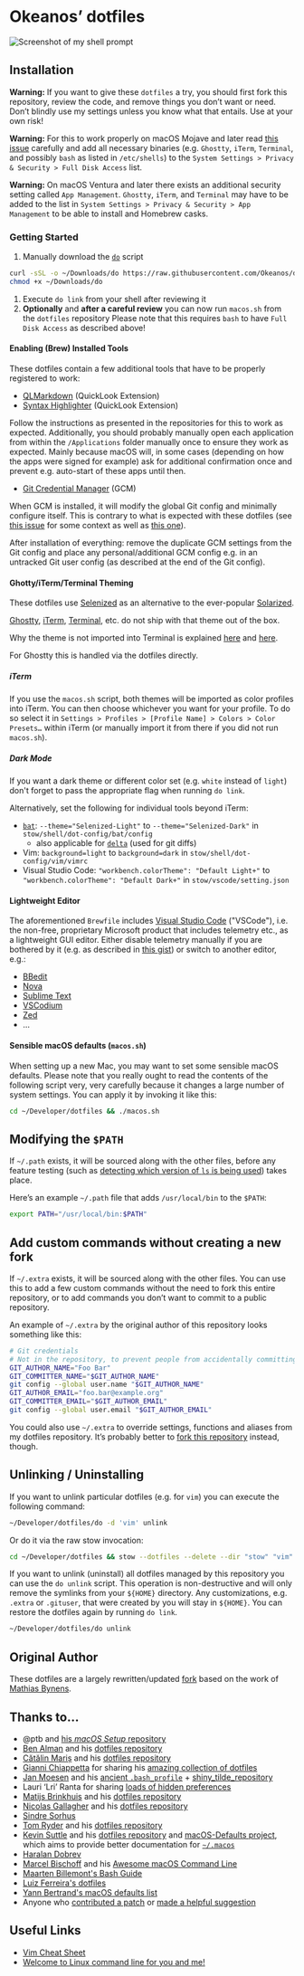 # Okeanos’ dotfiles

![Screenshot of my shell prompt](screenshot.png)

## Installation

**Warning:** If you want to give these `dotfiles` a try, you should first fork this repository, review the code, and
remove things you don’t want or need. Don’t blindly use my settings unless you know what that entails. Use at your own
risk!

**Warning:** For this to work properly on macOS Mojave and later read [this issue](https://github.com/mathiasbynens/dotfiles/issues/849)
carefully and add all necessary binaries (e.g. `Ghostty`, `iTerm`, `Terminal`, and possibly `bash` as listed in
`/etc/shells`) to the `System Settings > Privacy & Security > Full Disk Access` list.

**Warning:** On macOS Ventura and later there exists an additional security setting called `App Management`. `Ghostty`,
`iTerm`, and `Terminal` may have to be added to the list in `System Settings > Privacy & Security > App Management` to
be able to install and Homebrew casks.

### Getting Started

1. Manually download the [`do`](https://raw.githubusercontent.com/Okeanos/dotfiles/main/do) script

  ```bash
  curl -sSL -o ~/Downloads/do https://raw.githubusercontent.com/Okeanos/dotfiles/main/do
  chmod +x ~/Downloads/do
  ```

1. Execute `do link` from your shell after reviewing it
2. **Optionally** and **after a careful review** you can now run `macos.sh` from the `dotfiles` repository
  Please note that this requires `bash` to have `Full Disk Access` as described above!

#### Enabling (Brew) Installed Tools

These dotfiles contain a few additional tools that have to be properly registered to work:

- [QLMarkdown](https://github.com/sbarex/QLMarkdown) (QuickLook Extension)
- [Syntax Highlighter](https://github.com/sbarex/SourceCodeSyntaxHighlight) (QuickLook Extension)

Follow the instructions as presented in the repositories for this to work as expected. Additionally, you should
probably manually open each application from within the `/Applications` folder manually once to ensure they work
as expected. Mainly because macOS will, in some cases (depending on how the apps were signed for example) ask for
additional confirmation once and prevent e.g. auto-start of these apps until then.

- [Git Credential Manager](https://github.com/git-ecosystem/git-credential-manager) (GCM)

When GCM is installed, it will modify the global Git config and minimally configure itself. This is contrary to what is
expected with these dotfiles (see [this issue](https://github.com/git-ecosystem/git-credential-manager/issues/2010)
for some context as well as [this one](https://github.com/git-ecosystem/git-credential-manager/issues/1696)).

After installation of everything: remove the duplicate GCM settings from the Git config and place any
personal/additional GCM config e.g. in an untracked Git user config (as described at the end of the Git config).

#### Ghotty/iTerm/Terminal Theming

These dotfiles use [Selenized](https://github.com/jan-warchol/selenized) as an alternative to the ever-popular [Solarized](https://github.com/altercation/solarized).

[Ghostty](https://ghostty.org), [iTerm](https://iterm2.com), [Terminal](https://support.apple.com/en-gb/guide/terminal/welcome/mac),
etc. do not ship with that theme out of the box.

Why the theme is not imported into Terminal is explained [here](https://github.com/jan-warchol/selenized/tree/master/terminals/terminal-app)
and [here](https://github.com/altercation/solarized/tree/master/osx-terminal.app-colors-solarized).

For Ghostty this is handled via the dotfiles directly.

##### iTerm

If you use the `macos.sh` script, both themes will be imported as color profiles into iTerm.
You can then choose whichever you want for your profile. To do so select it in
`Settings > Profiles > [Profile Name] > Colors > Color Presets…` within iTerm (or manually import it from there if you
did not run `macos.sh`).

##### Dark Mode

If you want a dark theme or different color set (e.g. `white` instead of `light`) don't forget to pass the appropriate
flag when running `do link`.

Alternatively, set the following for individual tools beyond iTerm:

- [`bat`](https://github.com/sharkdp/bat): `--theme="Selenized-Light"` to `--theme="Selenized-Dark"` in
  `stow/shell/dot-config/bat/config`
  - also applicable for [`delta`](https://github.com/dandavison/delta) (used for git diffs)
- Vim: `background=light` to `background=dark` in `stow/shell/dot-config/vim/vimrc`
- Visual Studio Code: `"workbench.colorTheme": "Default Light+"` to `"workbench.colorTheme": "Default Dark+"` in
  `stow/vscode/setting.json`

#### Lightweight Editor

The aforementioned `Brewfile` includes [Visual Studio Code](https://code.visualstudio.com) ("VSCode"), i.e. the
non-free, proprietary Microsoft product that includes telemetry etc., as a lightweight GUI editor. Either disable
telemetry manually if you are bothered by it (e.g. as described in
[this gist](https://gist.github.com/hyperupcall/99e355405611be6c4e0a38b6e3e8aad0)) or switch to another editor, e.g.:

- [BBedit](https://www.barebones.com/products/bbedit/)
- [Nova](https://nova.app)
- [Sublime Text](https://www.sublimetext.com)
- [VSCodium](https://vscodium.com)
- [Zed](https://zed.dev)
- …

#### Sensible macOS defaults (`macos.sh`)

When setting up a new Mac, you may want to set some sensible macOS defaults. Please note that you really ought to read
the contents of the following script very, very carefully because it changes a large number of system settings. You can
apply it by invoking it like this:

```bash
cd ~/Developer/dotfiles && ./macos.sh
```

## Modifying the `$PATH`

If `~/.path` exists, it will be sourced along with the other files, before any feature testing (such as
[detecting which version of `ls` is being used](https://github.com/mathiasbynens/dotfiles/blob/aff769fd75225d8f2e481185a71d5e05b76002dc/.aliases#L21-L26))
takes place.

Here’s an example `~/.path` file that adds `/usr/local/bin` to the `$PATH`:

```bash
export PATH="/usr/local/bin:$PATH"
```

## Add custom commands without creating a new fork

If `~/.extra` exists, it will be sourced along with the other files. You can use this to add a few custom commands
without the need to fork this entire repository, or to add commands you don’t want to commit to a public repository.

An example of `~/.extra` by the original author of this repository looks something like this:

```bash
# Git credentials
# Not in the repository, to prevent people from accidentally committing under my name
GIT_AUTHOR_NAME="Foo Bar"
GIT_COMMITTER_NAME="$GIT_AUTHOR_NAME"
git config --global user.name "$GIT_AUTHOR_NAME"
GIT_AUTHOR_EMAIL="foo.bar@example.org"
GIT_COMMITTER_EMAIL="$GIT_AUTHOR_EMAIL"
git config --global user.email "$GIT_AUTHOR_EMAIL"
```

You could also use `~/.extra` to override settings, functions and aliases from my dotfiles repository. It’s probably
better to [fork this repository](https://github.com/Okeanos/dotfiles/fork) instead, though.

## Unlinking / Uninstalling

If you want to unlink particular dotfiles (e.g. for `vim`) you can execute the following command:

```bash
~/Developer/dotfiles/do -d 'vim' unlink
```

Or do it via the raw stow invocation:

```bash
cd ~/Developer/dotfiles && stow --dotfiles --delete --dir "stow" "vim" -t "${HOME}"
```

If you want to unlink (uninstall) all dotfiles managed by this repository you can use the `do unlink` script. This
operation is non-destructive and will only remove the symlinks from your `${HOME}` directory. Any customizations,
e.g. `.extra` or `.gituser`, that were created by you will stay in `${HOME}`. You can restore the dotfiles again by
running `do link`.

```bash
~/Developer/dotfiles/do unlink
```

## Original Author

These dotfiles are a largely rewritten/updated [fork](https://github.com/mathiasbynens/dotfiles) based on the work of
[Mathias Bynens](https://mathiasbynens.be/).

## Thanks to…

- @ptb and [his _macOS Setup_ repository](https://github.com/ptb/mac-setup)
- [Ben Alman](https://benalman.com/) and his [dotfiles repository](https://github.com/cowboy/dotfiles)
- [Cătălin Mariș](https://github.com/alrra) and his [dotfiles repository](https://github.com/alrra/dotfiles)
- [Gianni Chiappetta](https://github.com/gf3/) for sharing his
  [amazing collection of dotfiles](https://github.com/gf3/dotfiles)
- [Jan Moesen](https://jan.moesen.nu/) and his [ancient `.bash_profile`](https://gist.github.com/1156154) +
  [shiny_tilde_repository](https://github.com/janmoesen/tilde)
- Lauri ‘Lri’ Ranta for sharing
  [loads of hidden preferences](https://web.archive.org/web/20161104144204/http://osxnotes.net/defaults.html)
- [Matijs Brinkhuis](https://matijs.brinkhu.is/) and his [dotfiles repository](https://github.com/matijs/dotfiles)
- [Nicolas Gallagher](https://nicolasgallagher.com/) and his [dotfiles repository](https://github.com/necolas/dotfiles)
- [Sindre Sorhus](https://sindresorhus.com/)
- [Tom Ryder](https://sanctum.geek.nz/) and his [dotfiles repository](https://sanctum.geek.nz/cgit/dotfiles.git/about)
- [Kevin Suttle](https://github.com/kevinSuttle/) and his [dotfiles repository](https://github.com/kevinSuttle/dotfiles)
  and [macOS-Defaults project](https://github.com/kevinSuttle/macOS-Defaults), which aims to provide better
  documentation for [`~/.macos`](https://mths.be/macos)
- [Haralan Dobrev](https://hkdobrev.com/)
- [Marcel Bischoff](https://herrbischoff.com) and his
  [Awesome macOS Command Line](https://git.herrbischoff.com/awesome-macos-command-line/about/)
- [Maarten Billemont's Bash Guide](http://mywiki.wooledge.org/BashGuide)
- [Luiz Ferreira's dotfiles](https://github.com/lferreira/dotfiles)
- [Yann Bertrand's macOS defaults list](https://github.com/yannbertrand/macos-defaults)
- Anyone who [contributed a patch](https://github.com/mathiasbynens/dotfiles/contributors)
  or [made a helpful suggestion](https://github.com/mathiasbynens/dotfiles/issues)

## Useful Links

- [Vim Cheat Sheet](https://vim.rtorr.com)
- [Welcome to Linux command line for you and me!](https://lym.readthedocs.io/en/latest/index.html)
